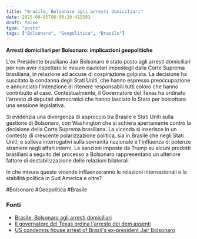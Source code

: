 ```yaml
---
title: "Brasile, Bolsonaro agli arresti domiciliari"
date: 2025-08-05T06:00:20.415593
draft: false
type: "posts"
tags: ["Bolsonaro", "Geopolitica", "Brasile"]
---
```


**Arresti domiciliari per Bolsonaro: implicazioni geopolitiche**

L'ex Presidente brasiliano Jair Bolsonaro è stato posto agli arresti domiciliari per non aver rispettato le misure cautelari impostegli dalla Corte Suprema brasiliana, in relazione ad accuse di cospirazione golpista. La decisione ha suscitato la condanna degli Stati Uniti, che hanno espresso preoccupazione e annunciato l'intenzione di ritenere responsabili tutti coloro che hanno contribuito al caso.  Contestualmente, il Governatore del Texas ha ordinato l'arresto di deputati democratici che hanno lasciato lo Stato per boicottare una sessione legislativa.

Si evidenzia una divergenza di approccio tra Brasile e Stati Uniti sulla gestione di Bolsonaro, con Washington che si schiera apertamente contro la decisione della Corte Suprema brasiliana.  La vicenda si inserisce in un contesto di crescente polarizzazione politica, sia in Brasile che negli Stati Uniti, e solleva interrogativi sulla sovranità nazionale e l'influenza di potenze straniere negli affari interni.  Le sanzioni imposte da Trump su alcuni prodotti brasiliani a seguito del processo a Bolsonaro rappresentano un ulteriore fattore di destabilizzazione delle relazioni bilaterali.

In che misura queste vicende influenzeranno le relazioni internazionali e la stabilità politica in Sud America e oltre?

#Bolsonaro #Geopolitica #Brasile


### Fonti
- [Brasile, Bolsonaro agli arresti domiciliari](https://www.ansa.it/sito/notizie/topnews/2025/08/04/brasile-bolsonaro-agli-arresti-domiciliari_c2aa7755-e8d8-4a45-8343-6e68862712a3.html)
- [Il governatore del Texas ordina l'arresto dei dem assenti](https://www.ansa.it/sito/notizie/topnews/2025/08/04/il-governatore-del-texas-ordina-larresto-dei-dem-assenti_15ac606b-c572-4d3e-b386-7fe1307ca7d6.html)
- [US condemns house arrest of Brazil's ex-president Jair Bolsonaro](https://www.bbc.com/news/articles/crkzn5l6jxzo?at_medium=RSS&at_campaign=rss)
